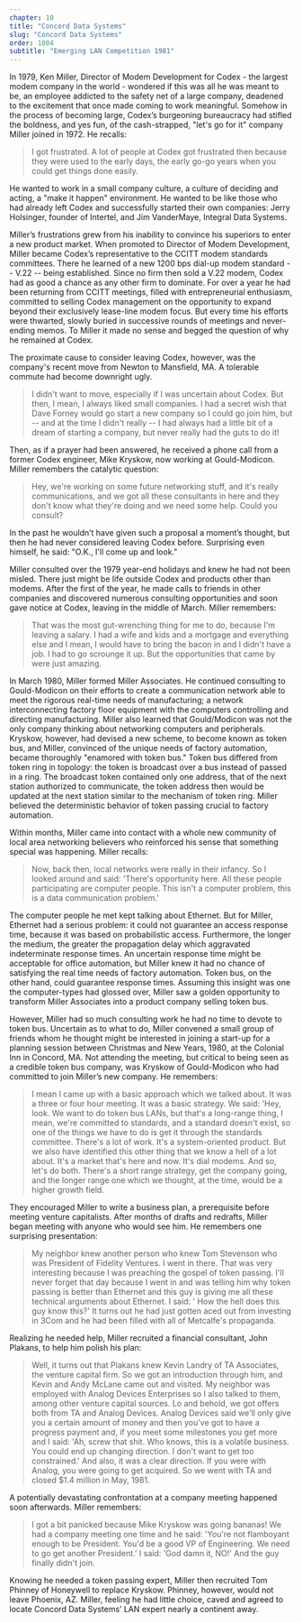 ```yaml
---
chapter: 10
title: "Concord Data Systems"
slug: "Concord Data Systems"
order: 1004
subtitle: "Emerging LAN Competition 1981"
---
```


In 1979, Ken Miller, Director of Modem Development for Codex - the largest modem company in the world - wondered if this was all he was meant to be, an employee addicted to the safety net of a large company, deadened to the excitement that once made coming to work meaningful. Somehow in the process of becoming large, Codex’s burgeoning bureaucracy had stifled the boldness, and yes fun, of the cash-strapped, "let's go for it" company Miller joined in 1972. He recalls:

>I got frustrated. A lot of people at Codex got frustrated then because they were used to the early days, the early go-go years when you could get things done easily.

He wanted to work in a small company culture, a culture of deciding and acting, a "make it happen" environment. He wanted to be like those who had already left Codex and successfully started their own companies: Jerry Holsinger, founder of Intertel, and Jim VanderMaye, Integral Data Systems.

Miller’s frustrations grew from his inability to convince his superiors to enter a new product market. When promoted to Director of Modem Development, Miller became Codex’s representative to the CCITT modem standards committees. There he learned of a new 1200 bps dial-up modem standard -- V.22 -- being established. Since no firm then sold a V.22 modem, Codex had as good a chance as any other firm to dominate. For over a year he had been returning from CCITT meetings, filled with entrepreneurial enthusiasm, committed to selling Codex management on the opportunity to expand beyond their exclusively lease-line modem focus. But every time his efforts were thwarted, slowly buried in successive rounds of meetings and never-ending memos. To Miller it made no sense and begged the question of why he remained at Codex.

The proximate cause to consider leaving Codex, however, was the company's recent move from Newton to Mansfield, MA. A tolerable commute had become downright ugly.

>I didn't want to move, especially if I was uncertain about Codex. But then, I mean, I always liked small companies. I had a secret wish that Dave Forney would go start a new company so I could go join him, but -- and at the time I didn't really -- I had always had a little bit of a dream of starting a company, but never really had the guts to do it!

Then, as if a prayer had been answered, he received a phone call from a former Codex engineer, Mike Kryskow, now working at Gould-Modicon. Miller remembers the catalytic question:

>Hey, we're working on some future networking stuff, and it's really communications, and we got all these consultants in here and they don't know what they're doing and we need some help. Could you consult?

In the past he wouldn’t have given such a proposal a moment’s thought, but then he had never considered leaving Codex before. Surprising even himself, he said: "O.K., I'll come up and look."

Miller consulted over the 1979 year-end holidays and knew he had not been misled. There just might be life outside Codex and products other than modems. After the first of the year, he made calls to friends in other companies and discovered numerous consulting opportunities and soon gave notice at Codex, leaving in the middle of March. Miller remembers:

>That was the most gut-wrenching thing for me to do, because I'm leaving a salary. I had a wife and kids and a mortgage and everything else and I mean, I would have to bring the bacon in and I didn't have a job. I had to go scrounge it up. But the opportunities that came by were just amazing.

In March 1980, Miller formed Miller Associates. He continued consulting to Gould-Modicon on their efforts to create a communication network able to meet the rigorous real-time needs of manufacturing; a network interconnecting factory floor equipment with the computers controlling and directing manufacturing. Miller also learned that Gould/Modicon was not the only company thinking about networking computers and peripherals. Kryskow, however, had devised a new scheme, to become known as token bus, and Miller, convinced of the unique needs of factory automation, became thoroughly "enamored with token bus." Token bus differed from token ring in topology: the token is broadcast over a bus instead of passed in a ring. The broadcast token contained only one address, that of the next station authorized to communicate, the token address then would be updated at the next station similar to the mechanism of token ring. Miller believed the deterministic behavior of token passing crucial to factory automation.

Within months, Miller came into contact with a whole new community of local area networking believers who reinforced his sense that something special was happening. Miller recalls:

>Now, back then, local networks were really in their infancy. So I looked around and said: 'There's opportunity here. All these people participating are computer people. This isn't a computer problem, this is a data communication problem.'

The computer people he met kept talking about Ethernet. But for Miller, Ethernet had a serious problem: it could not guarantee an access response time, because it was based on probabilistic access. Furthermore, the longer the medium, the greater the propagation delay which aggravated indeterminate response times. An uncertain response time might be acceptable for office automation, but Miller knew it had no chance of satisfying the real time needs of factory automation. Token bus, on the other hand, could guarantee response times. Assuming this insight was one the computer-types had glossed over, Miller saw a golden opportunity to transform Miller Associates into a product company selling token bus.

However, Miller had so much consulting work he had no time to devote to token bus. Uncertain as to what to do, Miller convened a small group of friends whom he thought might be interested in joining a start-up for a planning session between Christmas and New Years, 1980, at the Colonial Inn in Concord, MA. Not attending the meeting, but critical to being seen as a credible token bus company, was Kryskow of Gould-Modicon who had committed to join Miller’s new company. He remembers:

>I mean I came up with a basic approach which we talked about. It was a three or four hour meeting. It was a basic strategy. We said: 'Hey, look. We want to do token bus LANs, but that's a long-range thing, I mean, we're committed to standards, and a standard doesn't exist, so one of the things we have to do is get it through the standards committee. There's a lot of work. It's a system-oriented product. But we also have identified this other thing that we know a hell of a lot about. It's a market that's here and now. It's dial modems. And so, let's do both. There's a short range strategy, get the company going, and the longer range one which we thought, at the time, would be a higher growth field.

They encouraged Miller to write a business plan, a prerequisite before meeting venture capitalists. After months of drafts and redrafts, Miller began meeting with anyone who would see him. He remembers one surprising presentation:

>My neighbor knew another person who knew Tom Stevenson who was President of Fidelity Ventures. I went in there. That was very interesting because I was preaching the gospel of token passing. I'll never forget that day because I went in and was telling him why token passing is better than Ethernet and this guy is giving me all these technical arguments about Ethernet. I said: ' How the hell does this guy know this?' It turns out he had just gotten aced out from investing in 3Com and he had been filled with all of Metcalfe's propaganda.

Realizing he needed help, Miller recruited a financial consultant, John Plakans, to help him polish his plan:

>Well, it turns out that Plakans knew Kevin Landry of TA Associates, the venture capital firm. So we got an introduction through him, and Kevin and Andy McLane came out and visited. My neighbor was employed with Analog Devices Enterprises so I also talked to them, among other venture capital sources. Lo and behold, we got offers both from TA and Analog Devices. Analog Devices said we'll only give you a certain amount of money and then you've got to have a progress payment and, if you meet some milestones you get more and I said: 'Ah, screw that shit. Who knows, this is a volatile business. You could end up changing direction. I don't want to get too constrained.' And also, it was a clear direction. If you were with Analog, you were going to get acquired. So we went with TA and closed $1.4 million in May, 1981.

A potentially devastating confrontation at a company meeting happened soon afterwards. Miller remembers:

>I got a bit panicked because Mike Kryskow was going bananas! We had a company meeting one time and he said: 'You're not flamboyant enough to be President. You'd be a good VP of Engineering. We need to go get another President.' I said: 'God damn it, NO!' And the guy finally didn't join.

Knowing he needed a token passing expert, Miller then recruited Tom Phinney of Honeywell to replace Kryskow. Phinney, however, would not leave Phoenix, AZ. Miller, feeling he had little choice, caved and agreed to locate Concord Data Systems’ LAN expert nearly a continent away.

